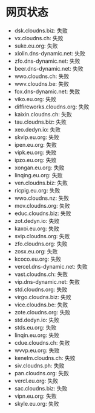 # 网页状态
- dsk.cloudns.biz: 失败
- vx.cloudns.ch: 失败
- suke.eu.org: 失败
- xiolin.dns-dynamic.net: 失败
- zfo.dns-dynamic.net: 失败
- beer.dns-dynamic.net: 失败
- wwo.cloudns.ch: 失败
- wwv.cloudns.be: 失败
- fox.dns-dynamic.net: 失败
- viko.eu.org: 失败
- diffireworks.cloudns.org: 失败
- kaixin.cloudns.ch: 失败
- tau.cloudns.biz: 失败
- xeo.dedyn.io: 失败
- skvip.eu.org: 失败
- ipen.eu.org: 失败
- vipk.eu.org: 失败
- ipzo.eu.org: 失败
- xongan.eu.org: 失败
- linqing.eu.org: 失败
- ven.cloudns.biz: 失败
- ricpig.eu.org: 失败
- wwo.cloudns.nz: 失败
- mov.cloudns.org: 失败
- educ.cloudns.biz: 失败
- zot.dedyn.io: 失败
- kaxoi.eu.org: 失败
- svip.cloudns.org: 失败
- zfo.cloudns.org: 失败
- zosx.eu.org: 失败
- kcoco.eu.org: 失败
- vercel.dns-dynamic.net: 失败
- vast.cloudns.ch: 失败
- vip.dns-dynamic.net: 失败
- std.cloudns.org: 失败
- virgo.cloudns.biz: 失败
- vice.cloudns.be: 失败
- zote.cloudns.org: 失败
- std.dedyn.io: 失败
- stds.eu.org: 失败
- linqin.eu.org: 失败
- cdue.cloudns.ch: 失败
- wvvp.eu.org: 失败
- kenelm.cloudns.ch: 失败
- siv.cloudns.ph: 失败
- pan.cloudns.org: 失败
- vercl.eu.org: 失败
- sac.cloudns.biz: 失败
- vipn.eu.org: 失败
- skyle.eu.org: 失败
